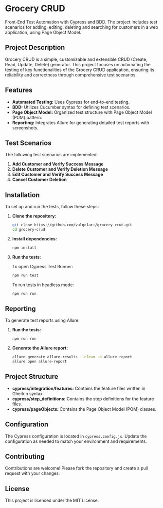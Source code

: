 # Grocery CRUD

Front-End Test Automation with Cypress and BDD. The project includes test scenarios for adding, editing, deleting and searching for customers in a web application, using Page Object Model.

## Project Description

Grocery CRUD is a simple, customizable and extensible CRUD (Create, Read, Update, Delete) generator. This project focuses on automating the testing of key functionalities of the Grocery CRUD application, ensuring its reliability and correctness through comprehensive test scenarios.

## Features

- **Automated Testing:** Uses Cypress for end-to-end testing.
- **BDD:** Utilizes Cucumber syntax for defining test scenarios.
- **Page Object Model:** Organized test structure with Page Object Model (POM) pattern.
- **Reporting:** Integrates Allure for generating detailed test reports with screenshots.

## Test Scenarios

The following test scenarios are implemented:

1. **Add Customer and Verify Success Message**
2. **Delete Customer and Verify Deletion Message**
3. **Edit Customer and Verify Success Message**
4. **Cancel Customer Deletion**

## Installation

To set up and run the tests, follow these steps:

1. **Clone the repository:**

   ```bash
   git clone https://github.com/vulgolari/grocery-crud.git
   cd grocery-crud
   ```

2. **Install dependencies:**

   ```bash
   npm install
   ```

3. **Run the tests:**

   To open Cypress Test Runner:

   ```bash
   npm run test
   ```

   To run tests in headless mode:

   ```bash
   npm run run
   ```

## Reporting

To generate test reports using Allure:

1. **Run the tests:**

   ```bash
   npm run run
   ```

2. **Generate the Allure report:**

   ```bash
   allure generate allure-results --clean -o allure-report
   allure open allure-report
   ```

## Project Structure

- **cypress/integration/features:** Contains the feature files written in Gherkin syntax.
- **cypress/step_definitions:** Contains the step definitions for the feature files.
- **cypress/pageObjects:** Contains the Page Object Model (POM) classes.

## Configuration

The Cypress configuration is located in `cypress.config.js`. Update the configuration as needed to match your environment and requirements.

## Contributing

Contributions are welcome! Please fork the repository and create a pull request with your changes.

## License

This project is licensed under the MIT License.